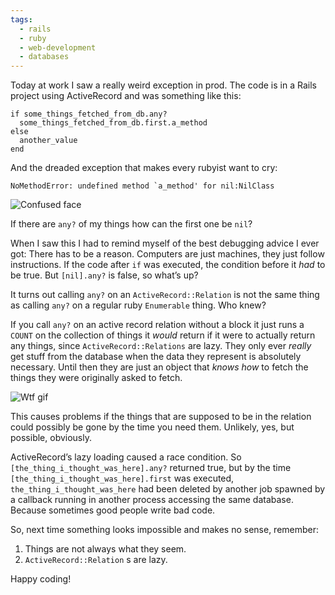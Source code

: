 ```yaml
---
tags:
  - rails
  - ruby
  - web-development
  - databases
---
```

Today at work I saw a really weird exception in prod. The code is in a Rails project using ActiveRecord and was something like this:

```
if some_things_fetched_from_db.any?
  some_things_fetched_from_db.first.a_method
else
  another_value
end
```

And the dreaded exception that makes every rubyist want to cry:

```
NoMethodError: undefined method `a_method' for nil:NilClass
```

![Confused face](fry-wtf.webp)

If there are `any?` of my things how can the first one be `nil`?

When I saw this I had to remind myself of the best debugging advice I ever got: There has to be a reason. Computers are just machines, they just follow instructions. If the code after `if` was executed, the condition before it *had* to be true. But `[nil].any?` is false, so what’s up?

It turns out calling `any?` on an `ActiveRecord::Relation` is not the same thing as calling `any?` on a regular ruby `Enumerable` thing. Who knew?

If you call `any?` on an active record relation without a block it just runs a `COUNT` on the collection of things it *would* return if it were to actually return any things, since `ActiveRecord::Relations` are lazy. They only ever *really* get stuff from the database when the data they represent is absolutely necessary. Until then they are just an object that *knows how* to fetch the things they were originally asked to fetch.

![Wtf gif](duh.gif)

This causes problems if the things that are supposed to be in the relation could possibly be gone by the time you need them. Unlikely, yes, but possible, obviously.

ActiveRecord’s lazy loading caused a race condition. So `[the_thing_i_thought_was_here].any?` returned true, but by the time `[the_thing_i_thought_was_here].first` was executed, `the_thing_i_thought_was_here` had been deleted by another job spawned by a callback running in another process accessing the same database. Because sometimes good people write bad code.

So, next time something looks impossible and makes no sense, remember:
1. Things are not always what they seem.
2. `ActiveRecord::Relation` s are lazy.

Happy coding!